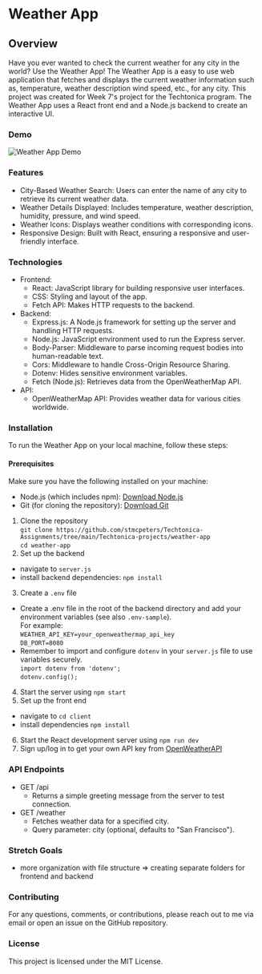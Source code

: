 # Weather App 
## Overview
Have you ever wanted to check the current weather for any city in the world? Use the Weather App! The Weather App is a easy to use web application that fetches and displays the current weather information such as, temperature, weather description wind speed, etc., for any city. This project was created for Week 7's project for the Techtonica program. The Weather App uses a React front end and a Node.js backend to create an interactive UI.

### Demo
![Weather App Demo](https://github.com/stmcpeters/Techtonica-Assignments/blob/main/Techtonica-projects/weather-app/weather-app.gif)
### Features
- City-Based Weather Search: Users can enter the name of any city to retrieve its current weather data.
- Weather Details Displayed: Includes temperature, weather description, humidity, pressure, and wind speed.
- Weather Icons: Displays weather conditions with corresponding icons.
- Responsive Design: Built with React, ensuring a responsive and user-friendly interface.
### Technologies
- Frontend:
  - React: JavaScript library for building responsive user interfaces.
  - CSS: Styling and layout of the app.
  - Fetch API: Makes HTTP requests to the backend.
- Backend:
  - Express.js: A Node.js framework for setting up the server and handling HTTP requests.
  - Node.js: JavaScript environment used to run the Express server.
  - Body-Parser: Middleware to parse incoming request bodies into human-readable text.
  - Cors: Middleware to handle Cross-Origin Resource Sharing.
  - Dotenv: Hides sensitive environment variables.
  - Fetch (Node.js): Retrieves data from the OpenWeatherMap API.
- API:
  - OpenWeatherMap API: Provides weather data for various cities worldwide.
### Installation
To run the Weather App on your local machine, follow these steps:
#### Prerequisites
Make sure you have the following installed on your machine:
- Node.js (which includes npm): [Download Node.js](https://nodejs.org/en/download/package-manager)
- Git (for cloning the repository): [Download Git](https://git-scm.com/downloads)
1. Clone the repository <br>
   `git clone https://github.com/stmcpeters/Techtonica-Assignments/tree/main/Techtonica-projects/weather-app`
   <br>
   `cd weather-app`
3. Set up the backend
- navigate to `server.js`
- install backend dependencies: `npm install`
3. Create a `.env` file
- Create a .env file in the root of the backend directory and add your environment variables (see also `.env-sample`). <br>
For example: <br>
`WEATHER_API_KEY=your_openweathermap_api_key` <br>
`DB_PORT=8080`
- Remember to import and configure `dotenv` in your `server.js` file to use variables securely. <br>
`import dotenv from 'dotenv';` <br>
`dotenv.config();`
4. Start the server using `npm start`
5. Set up the front end
- navigate to `cd client`
- install dependencies `npm install`
6. Start the React development server using `npm run dev`
7. Sign up/log in to get your own API key from [OpenWeatherAPI](https://openweathermap.org/api)
### API Endpoints
- GET /api
  - Returns a simple greeting message from the server to test connection.
- GET /weather
  - Fetches weather data for a specified city.
  - Query parameter: city (optional, defaults to "San Francisco").
### Stretch Goals
- more organization with file structure => creating separate folders for frontend and backend
### Contributing
For any questions, comments, or contributions, please reach out to me via email or open an issue on the GitHub repository.
### License
This project is licensed under the MIT License.

